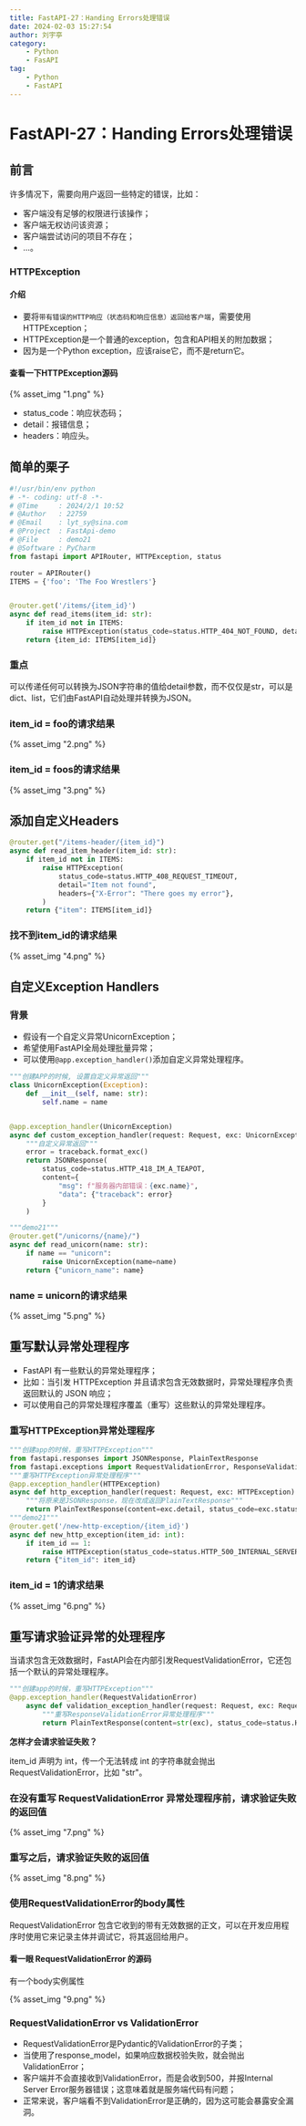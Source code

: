 ```yaml
---
title: FastAPI-27：Handing Errors处理错误
date: 2024-02-03 15:27:54
author: 刘宇亭
category:
    - Python
    - FasAPI
tag:
    - Python
    - FastAPI
---
```

# FastAPI-27：Handing Errors处理错误

## 前言

许多情况下，需要向用户返回一些特定的错误，比如：

- 客户端没有足够的权限进行该操作；
- 客户端无权访问该资源；
- 客户端尝试访问的项目不存在；
- ...。

### HTTPException

#### **介绍**

- 要将`带有错误的HTTP响应（状态码和响应信息）返回给客户端`，需要使用HTTPException；
- HTTPException是一个普通的exception，包含和API相关的附加数据；
- 因为是一个Python exception，应该raise它，而不是return它。

#### **查看一下HTTPException源码**

{% asset_img "1.png" %}

- status_code：响应状态码；
- detail：报错信息；
- headers：响应头。

## 简单的栗子

```python
#!/usr/bin/env python
# -*- coding: utf-8 -*-
# @Time     : 2024/2/1 10:52 
# @Author   : 22759
# @Email    : lyt_sy@sina.com
# @Project  : FastApi-demo
# @File     : demo21
# @Software : PyCharm
from fastapi import APIRouter, HTTPException, status

router = APIRouter()
ITEMS = {'foo': 'The Foo Wrestlers'}


@router.get('/items/{item_id}')
async def read_items(item_id: str):
    if item_id not in ITEMS:
        raise HTTPException(status_code=status.HTTP_404_NOT_FOUND, detail=f"item_id不存在")
    return {item_id: ITEMS[item_id]}
```

### 重点

可以传递任何可以转换为JSON字符串的值给detail参数，而不仅仅是str，可以是dict、list，它们由FastAPI自动处理并转换为JSON。

### item_id = foo的请求结果

{% asset_img "2.png" %}

### item_id = foos的请求结果

{% asset_img "3.png" %}

## 添加自定义Headers

```python
@router.get("/items-header/{item_id}")
async def read_item_header(item_id: str):
    if item_id not in ITEMS:
        raise HTTPException(
            status_code=status.HTTP_408_REQUEST_TIMEOUT,
            detail="Item not found",
            headers={"X-Error": "There goes my error"},
        )
    return {"item": ITEMS[item_id]}
```

### 找不到item_id的请求结果

{% asset_img "4.png" %}

## 自定义Exception Handlers

### 背景

- 假设有一个自定义异常UnicornException；
- 希望使用FastAPI全局处理批量异常；
- 可以使用`@app.exception_handler()`添加自定义异常处理程序。

```python
"""创建APP的时候, 设置自定义异常返回"""
class UnicornException(Exception):
    def __init__(self, name: str):
        self.name = name


@app.exception_handler(UnicornException)
async def custom_exception_handler(request: Request, exc: UnicornException):
    """自定义异常返回"""
    error = traceback.format_exc()
    return JSONResponse(
        status_code=status.HTTP_418_IM_A_TEAPOT,
        content={
            "msg": f"服务器内部错误：{exc.name}",
            "data": {"traceback": error}
        }
    )

"""demo21"""
@router.get("/unicorns/{name}/")
async def read_unicorn(name: str):
    if name == "unicorn":
        raise UnicornException(name=name)
    return {"unicorn_name": name}
```

### name = unicorn的请求结果

{% asset_img "5.png" %}

## 重写默认异常处理程序

- FastAPI 有一些默认的异常处理程序；
- 比如：当引发 HTTPException 并且请求包含无效数据时，异常处理程序负责返回默认的 JSON 响应；
- 可以使用自己的异常处理程序覆盖（重写）这些默认的异常处理程序。

### 重写HTTPException异常处理程序

```python
"""创建app的时候，重写HTTPException"""
from fastapi.responses import JSONResponse, PlainTextResponse
from fastapi.exceptions import RequestValidationError, ResponseValidationError
"""重写HTTPException异常处理程序"""
@app.exception_handler(HTTPException)
async def http_exception_handler(request: Request, exc: HTTPException):
    """将原来是JSONResponse，现在改成返回PlainTextResponse"""
    return PlainTextResponse(content=exc.detail, status_code=exc.status_code)
"""demo21"""
@router.get('/new-http-exception/{item_id}')
async def new_http_exception(item_id: int):
    if item_id == 1:
        raise HTTPException(status_code=status.HTTP_500_INTERNAL_SERVER_ERROR, detail="Nope! I don't like 1.")
    return {"item_id": item_id}
```

### item_id = 1的请求结果

{% asset_img "6.png" %}

## 重写请求验证异常的处理程序

当请求包含无效数据时，FastAPI会在内部引发RequestValidationError，它还包括一个默认的异常处理程序。

```python
"""创建app的时候，重写HTTPException"""
@app.exception_handler(RequestValidationError)
    async def validation_exception_handler(request: Request, exc: RequestValidationError):
        """重写ResponseValidationError异常处理程序"""
        return PlainTextResponse(content=str(exc), status_code=status.HTTP_400_BAD_REQUEST)
```

**怎样才会请求验证失败？**

item_id 声明为 int，传一个无法转成 int 的字符串就会抛出 RequestValidationError，比如 "str"。

### 在没有重写 RequestValidationError 异常处理程序前，请求验证失败的返回值

{% asset_img "7.png" %}

### 重写之后，请求验证失败的返回值

{% asset_img "8.png" %}

### 使用RequestValidationError的body属性

RequestValidationError 包含它收到的带有无效数据的正文，可以在开发应用程序时使用它来记录主体并调试它，将其返回给用户。

#### 看一眼 RequestValidationError 的源码

有一个body实例属性

{% asset_img "9.png" %}

### RequestValidationError vs ValidationError

- RequestValidationError是Pydantic的ValidationError的子类；
- 当使用了response_model，如果响应数据校验失败，就会抛出ValidationError；
- 客户端并不会直接收到ValidationError，而是会收到500，并报Internal Server Error服务器错误；这意味着就是服务端代码有问题；
- 正常来说，客户端看不到ValidationError是正确的，因为这可能会暴露安全漏洞。
